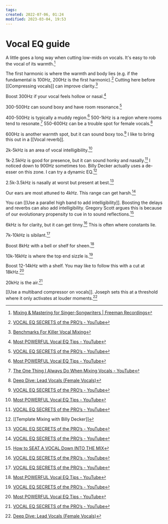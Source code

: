 ```yaml
---
tags: 
created: 2022-07-06, 01:24
modified: 2023-03-04, 19:53
---
```


# Vocal EQ guide
A little goes a long way when cutting low-mids on vocals. It's easy to rob the vocal of its warmth.[^1]

The first harmonic is where the warmth and body lies (e.g. if the fundamental is 100Hz, 200Hz is the first harmonic).[^2] Cutting here before [[Compressing vocals]] can improve clarity.[^3]

Boost 300Hz if your vocal feels hollow or nasal.[^4]

300-500Hz can sound boxy and have room resonance.[^2]

400-500Hz is typically a muddy region.[^4] 500-1kHz is a region where rooms tend to resonate.[^5] 550-600Hz can be a trouble spot for female vocals.[^6]

600Hz is another warmth spot, but it can sound boxy too.[^2] I like to bring this out in a [[Vocal reverb]].

2k-5kHz is an area of vocal intelligibility.[^4] 

1k-2.5kHz is good for presence, but it can sound honky and nasally.[^2] I noticed down to 900Hz sometimes too. Billy Decker actually uses a de-esser on this zone. I can try a dynamic EQ.[^8]

2.5k-3.5kHz is nasally at worst but present at best.[^2]

Our ears are most attuned to 4kHz. This range can get harsh.[^2]

You can [[Use a parallel high band to add intelligibility]]. Boosting the delays and reverbs can also add intelligibility. Gregory Scott argues this is because of our evolutionary propensity to cue in to sound reflections.[^7]

6kHz is for clarity, but it can get tinny.[^2] This is often where constants lie.

7k-10kHz is sibilant.[^2]

Boost 8kHz with a bell or shelf for sheen.[^4]

10k-16kHz is where the top end sizzle is.[^2]

Boost 12-14kHz with a shelf. You may like to follow this with a cut at 18kHz.[^4]

20kHz is the air.[^2]

[[Use a multiband compressor on vocals]]. Joseph sets this at a threshold where it only activates at louder moments.[^6]

[^1]: [Mixing & Mastering for Singer-Songwriters | Freeman Recordings](https://www.freemanrecordings.io/products/mixing-fundamentals-eq/categories/2149866024/posts/2156036512)
[^2]: [VOCAL EQ SECRETS of the PRO’s - YouTube](https://www.youtube.com/watch?v=Wq1di2luMcs)
[^3]: [Benchmarks For Killer Vocal Mixing](https://thehouseofkush.com/blogs/museletter/benchmarks-for-killer-vocal-mixing)
[^4]: [Most POWERFUL Vocal EQ Tips - YouTube](https://www.youtube.com/watch?v=_fMs1EwPUmI)
[^5]: [The One Thing I Always Do When Mixing Vocals - YouTube](https://youtu.be/eN6JaUO_nrs)
[^6]: [Deep Dive: Lead Vocals (Female Vocals)](https://www.freemanrecordings.io/products/mixing-fundamentals-eq/categories/2150190361/posts/2157279726)
[^7]: [How to SEAT A VOCAL Down INTO THE MIX](https://www.youtube.com/watch?v=_iUxRE-mdfk)
[^8]: [[Template Mixing with Billy Decker]]